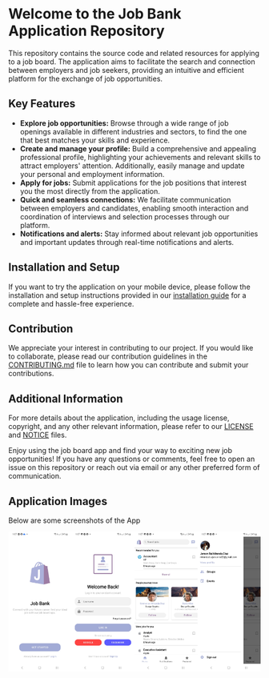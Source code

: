 <h1>Welcome to the Job Bank Application Repository</h1>

<p>This repository contains the source code and related resources for applying to a job board. The application aims to facilitate the search and connection between employers and job seekers, providing an intuitive and efficient platform for the exchange of job opportunities.</p>

<h2>Key Features</h2>

<ul>
   <li><strong>Explore job opportunities:</strong> Browse through a wide range of job openings available in different industries and sectors, to find the one that best matches your skills and experience.</li>
   <li><strong>Create and manage your profile:</strong> Build a comprehensive and appealing professional profile, highlighting your achievements and relevant skills to attract employers' attention. Additionally, easily manage and update your personal and employment information.</li>
   <li><strong>Apply for jobs:</strong> Submit applications for the job positions that interest you the most directly from the application.</li>
   <li><strong>Quick and seamless connections:</strong> We facilitate communication between employers and candidates, enabling smooth interaction and coordination of interviews and selection processes through our platform.</li>
   <li><strong>Notifications and alerts:</strong> Stay informed about relevant job opportunities and important updates through real-time notifications and alerts.</li>
</ul>

<h2>Installation and Setup</h2>

<p>If you want to try the application on your mobile device, please follow the installation and setup instructions provided in our <a href="#">installation guide</a> for a complete and hassle-free experience.</p>

<h2>Contribution</h2>

<p>We appreciate your interest in contributing to our project. If you would like to collaborate, please read our contribution guidelines in the <a href="#">CONTRIBUTING.md</a> file to learn how you can contribute and submit your contributions.</p>

<h2>Additional Information</h2>

<p>For more details about the application, including the usage license, copyright, and any other relevant information, please refer to our <a href="#">LICENSE</a> and <a href="#">NOTICE</a> files.</p>

<p>Enjoy using the job board app and find your way to exciting new job opportunities! If you have any questions or comments, feel free to open an issue on this repository or reach out via email or any other preferred form of communication.</p>

<h2>Application Images</h2>
<p>Below are some screenshots of the App</p>

<div style="display: flex; overflow-x: scroll;">
  <img src="https://github.com/Jerson-Miranda/JobBank/blob/master/others/images/Presentation.jpg" alt="Presentation" style="width: 25%;">
  <img src="https://github.com/Jerson-Miranda/JobBank/blob/master/others/images/Login.jpg" alt="Login" style="width: 25%;">
  <img src="https://github.com/Jerson-Miranda/JobBank/blob/master/others/images/Home.jpg"alt="Home" style="width: 25%;">
  <img src="https://github.com/Jerson-Miranda/JobBank/blob/master/others/images/Home1.jpg" alt="Home" style="width: 25%;">
  <img src="https://github.com/Jerson-Miranda/JobBank/blob/master/others/images/JobRequest.jpg"alt="JobRequest" style="width: 25%;">
  <img src="https://github.com/Jerson-Miranda/JobBank/blob/master/others/images/JobRequest2.jpg"alt="JobRequest" style="width: 25%;">
</div>
